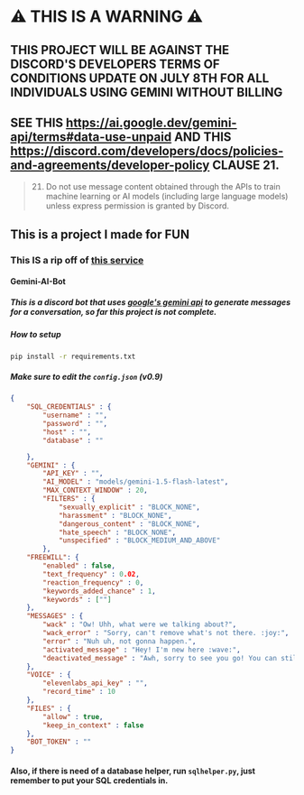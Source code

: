 # ⚠️ THIS IS A WARNING ⚠️ 
## THIS PROJECT WILL BE AGAINST THE DISCORD'S DEVELOPERS TERMS OF CONDITIONS UPDATE ON JULY 8TH FOR ALL INDIVIDUALS USING GEMINI WITHOUT BILLING
## SEE THIS https://ai.google.dev/gemini-api/terms#data-use-unpaid AND THIS https://discord.com/developers/docs/policies-and-agreements/developer-policy CLAUSE 21.
> 21. Do not use message content obtained through the APIs to train machine learning or AI models (including large language models) unless express permission is granted by Discord.

## This is a project I made for **FUN**

### This **IS** a rip off of [this service](https://discord.gg/shapes)

#### Gemini-AI-Bot
##### This is a discord bot that uses [google's gemini api](https://ai.google.dev/) to generate messages for a conversation, so far this project is not complete.

##### How to setup
```bash
pip install -r requirements.txt
```
##### Make sure to edit the `config.json` (v0.9)
```json
{
    "SQL_CREDENTIALS" : {
        "username" : "",
        "password" : "",
        "host" : "",
        "database" : ""

    },
    "GEMINI" : {
        "API_KEY" : "",
        "AI_MODEL" : "models/gemini-1.5-flash-latest",
        "MAX_CONTEXT_WINDOW" : 20,
        "FILTERS" : {
            "sexually_explicit" : "BLOCK_NONE",
            "harassment" : "BLOCK_NONE",
            "dangerous_content" : "BLOCK_NONE",
            "hate_speech" : "BLOCK_NONE",
            "unspecified" : "BLOCK_MEDIUM_AND_ABOVE"
        },
    "FREEWILL": {
        "enabled" : false,
        "text_frequency" : 0.02,
        "reaction_frequency" : 0,
        "keywords_added_chance" : 1,
        "keywords" : [""]
    },
    "MESSAGES" : {
        "wack" : "Ow! Uhh, what were we talking about?",
        "wack_error" : "Sorry, can't remove what's not there. :joy:",
        "error" : "Nuh uh, not gonna happen.",
        "activated_message" : "Hey! I'm new here :wave:",
        "deactivated_message" : "Awh, sorry to see you go! You can still talk to me by pinging me :pleading_face:"
    },
    "VOICE" : {
        "elevenlabs_api_key" : "",
        "record_time" : 10
    },
    "FILES" : {
        "allow" : true,
        "keep_in_context" : false
    },
    "BOT_TOKEN" : ""
}
``` 
#### Also, if there is need of a database helper, run `sqlhelper.py`, just remember to put your SQL credentials in.
